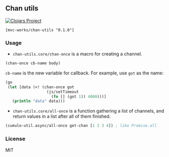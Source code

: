 
Chan utils
----

[![Clojars Project](https://img.shields.io/clojars/v/mvc-works/chan-utils.svg)](https://clojars.org/mvc-works/chan-utils)

```edn
[mvc-works/chan-utils "0.1.0"]
```

### Usage

* `chan-utils.core/chan-once` is a macro for creating a channel.

```clojure
(chan-once cb-name body)
```

`cb-name` is the new variable for callback. For example, use `got` as the name:

```clojure
(go
 (let [data (<! (chan-once got
                  (js/setTimeout
                    (fn [] (got 1)) 4000)))]
   (println "data" data)))
```

* `chan-utils.core/all-once` is a function gathering a list of channels, and return values in a list after all of them finished.

```clojure
(cumulo-util.async/all-once get-chan [1 2 3 4]) ; like Promise.all
```

### License

MIT
